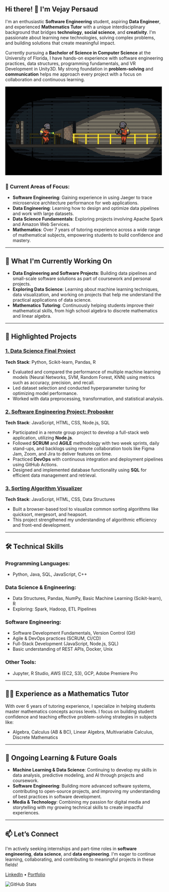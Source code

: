 ## Hi there! 👋 I'm Vejay Persaud

I'm an enthusiastic **Software Engineering** student, aspiring **Data Engineer**, and experienced **Mathematics Tutor** with a unique interdisciplinary background that bridges **technology**, **social science**, and **creativity**. I'm passionate about learning new technologies, solving complex problems, and building solutions that create meaningful impact.

Currently pursuing a **Bachelor of Science in Computer Science** at the University of Florida, I have hands-on experience with software engineering practices, data structures, programming fundamentals, and VR Development in Unity3D. My strong foundation in **problem-solving** and **communication** helps me approach every project with a focus on collaboration and continuous learning.


![Pixel art of Lethal Company](averagelethalsession.gif)

### 🎯 **Current Areas of Focus**:
- **Software Engineering**: Gaining experience in using Jaeger to trace microservice architecture performance for web applications.
- **Data Engineering**: Learning how to design and optimize data pipelines and work with large datasets.
- **Data Science Fundamentals**: Exploring projects involving Apache Spark and Amazon Web Services.
- **Mathematics**: Over 7 years of tutoring experience across a wide range of mathematical subjects, empowering students to build confidence and mastery.

---

## 🚀 **What I'm Currently Working On**
- **Data Engineering and Software Projects**: Building data pipelines and small-scale software solutions as part of coursework and personal projects.
- **Exploring Data Science**: Learning about machine learning techniques, data visualization, and working on projects that help me understand the practical applications of data science.
- **Mathematics Tutoring**: Continuously helping students improve their mathematical skills, from high school algebra to discrete mathematics and linear algebra.

---

## 📂 **Highlighted Projects**

### [1. Data Science Final Project](https://github.com/VejayPersaud/ucimlrepo)
**Tech Stack**: Python, Scikit-learn, Pandas, R  
- Evaluated and compared the performance of multiple machine learning models (Neural Networks, SVM, Random Forest, KNN) using metrics such as accuracy, precision, and recall.
- Led dataset selection and conducted hyperparameter tuning for optimizing model performance.
- Worked with data preprocessing, transformation, and statistical analysis.

### [2. Software Engineering Project: Probooker](https://github.com/VejayPersaud/ProBooker)
**Tech Stack**: JavaScript, HTML, CSS, Node.js, SQL  
- Participated in a remote group project to develop a full-stack web application, utilizing **Node.js**.
- Followed **SCRUM** and **AGILE** methodology with two week sprints, daily stand-ups, and backlogs using remote collaboration tools like Figma Jam, Zoom, and Jira to deliver features on time.
- Practiced **DevOps** with continuous integration and deployment pipelines using GitHub Actions.
- Designed and implemented database functionality using **SQL** for efficient data management and retrieval.

### [3. Sorting Algorithm Visualizer](https://github.com/VejayPersaud/VEM-Project3)
**Tech Stack**: JavaScript, HTML, CSS, Data Structures  
- Built a browser-based tool to visualize common sorting algorithms like quicksort, mergesort, and heapsort.
- This project strengthened my understanding of algorithmic efficiency and front-end development.

---

## 🛠️ **Technical Skills**

### **Programming Languages**:
- Python, Java, SQL, JavaScript, C++

### **Data Science & Engineering**:
- Data Structures, Pandas, NumPy, Basic Machine Learning (Scikit-learn), R
- Exploring: Spark, Hadoop, ETL Pipelines

### **Software Engineering**:
- Software Development Fundamentals, Version Control (Git)
- Agile & DevOps practices (SCRUM, CI/CD)
- Full-Stack Development (JavaScript, Node.js, SQL)
- Basic understanding of REST APIs, Docker, Unix

### **Other Tools**:
- Jupyter, R Studio, AWS (EC2, S3), GCP, Adobe Premiere Pro

---

## 👨‍🏫 **Experience as a Mathematics Tutor**
With over 6 years of tutoring experience, I specialize in helping students master mathematics concepts across levels. I focus on building student confidence and teaching effective problem-solving strategies in subjects like:
- Algebra, Calculus (AB & BC), Linear Algebra, Multivariable Calculus, Discrete Mathematics

---

## 🌱 **Ongoing Learning & Future Goals**
- **Machine Learning & Data Science**: Continuing to develop my skills in data analysis, predictive modeling, and AI through projects and coursework.
- **Software Engineering**: Building more advanced software systems, contributing to open-source projects, and improving my understanding of best practices in software development.
- **Media & Technology**: Combining my passion for digital media and storytelling with my growing technical skills to create impactful experiences.

---

## 📫 **Let’s Connect**
I'm actively seeking internships and part-time roles in **software engineering**, **data science**, and **data engineering**. I'm eager to continue learning, collaborating, and contributing to meaningful projects in these fields!

[LinkedIn](https://www.linkedin.com/in/vejay-persaud/) • [Portfolio](https://vptestsite781484473.wordpress.com/portfolio/) 

![GitHub Stats](https://github-readme-stats.vercel.app/api?username=VejayPersaud&show_icons=true&theme=radical)

